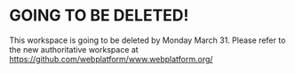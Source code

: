# GOING TO BE DELETED!

This workspace is going to be deleted by Monday March 31. Please refer to the new authoritative workspace at https://github.com/webplatform/www.webplatform.org/

